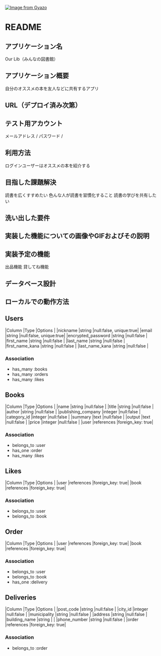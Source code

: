 
[![Image from Gyazo](https://i.gyazo.com/ee430924f7b41837be317d87374cbe43.gif)](https://gyazo.com/ee430924f7b41837be317d87374cbe43)

# README
## アプリケーション名
Our Lib（みんなの図書館）

## アプリケーション概要
自分のオススメの本を友人などに共有するアプリ

## URL（デプロイ済み次第）

## テスト用アカウント
メールアドレス /
パスワード /

## 利用方法
ログインユーザーはオススメの本を紹介する


## 目指した課題解決
読書を広くすすめたい
色んな人が読書を習慣化すること
読書の学びを共有したい

## 洗い出した要件

## 実装した機能についての画像やGIFおよびその説明

## 実装予定の機能
出品機能
貸してね機能

## データベース設計

## ローカルでの動作方法



## Users
|Column                |Type   |Options                |
|nickname              |string |null:false, unique:true|
|email                 |string |null:false, unique:true|
|encrypted_password    |string |null:false             |
|first_name            |string |null:false             |
|last_name             |string |null:false             |
|first_name_kana       |string |null:false             |
|last_name_kana        |string |null:false             |

### Association
- has_many :books
- has_many :orders
- has_many :likes

## Books
|Column             |Type       |Options          |
|name               |string     |null:false       |
|title              |string     |null:false       |
|author             |string     |null:false       |
|publishing_company |integer    |null:false       |
|category_id        |integer    |null:false       |
|summary            |text       |null:false       |
|output             |text       |null:false       |
|price              |integer    |null:false       |
|user               |references |foreign_key: true|

### Association
- belongs_to :user
- has_one    :order
- has_many :likes

## Likes
|Column         |Type         |Options          |
|user           |references   |foreign_key: true|
|book           |references   |foreign_key: true|

### Association
- belongs_to    :user
- belongs_to    :book

## Order
|Column         |Type         |Options          |
|user           |references   |foreign_key: true|
|book           |references   |foreign_key: true|

### Association
- belongs_to    :user
- belongs_to    :book
- has_one       :delivery

## Deliveries
|Column             |Type       |Options          |
|post_code          |string     |null:false       |
|city_id            |integer    |null:false       |
|municipality       |string     |null:false       |
|address            |string     |null:false       |
|building_name      |string     |                 |
|phone_number       |string     |null:false       |
|order              |references |foreign_key: true|

### Association
- belongs_to     :order